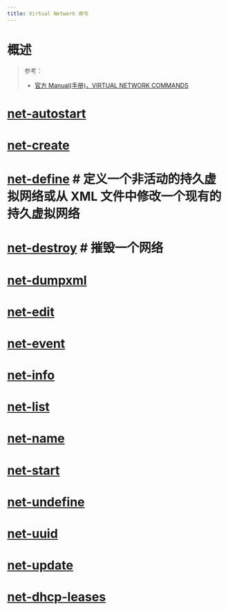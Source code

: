 ```yaml
---
title: Virtual Network 命令
---
```


# 概述

> 参考：
> - [官方 Manual(手册)，VIRTUAL NETWORK COMMANDS](https://github.com/libvirt/libvirt/blob/master/docs/manpages/virsh.rst#virtual-network-commands)

# [net-autostart](https://github.com/libvirt/libvirt/blob/master/docs/manpages/virsh.rst#net-autostart)

# [net-create](https://github.com/libvirt/libvirt/blob/master/docs/manpages/virsh.rst#net-create)

# [net-define](https://github.com/libvirt/libvirt/blob/master/docs/manpages/virsh.rst#net-define) # 定义一个非活动的持久虚拟网络或从 XML 文件中修改一个现有的持久虚拟网络

# [net-destroy](https://github.com/libvirt/libvirt/blob/master/docs/manpages/virsh.rst#net-destroy) # 摧毁一个网络

# [net-dumpxml](https://github.com/libvirt/libvirt/blob/master/docs/manpages/virsh.rst#net-dumpxml)

# [net-edit](https://github.com/libvirt/libvirt/blob/master/docs/manpages/virsh.rst#net-edit)

# [net-event](https://github.com/libvirt/libvirt/blob/master/docs/manpages/virsh.rst#net-event)

# [net-info](https://github.com/libvirt/libvirt/blob/master/docs/manpages/virsh.rst#net-info)

# [net-list](https://github.com/libvirt/libvirt/blob/master/docs/manpages/virsh.rst#net-list)

# [net-name](https://github.com/libvirt/libvirt/blob/master/docs/manpages/virsh.rst#net-name)

# [net-start](https://github.com/libvirt/libvirt/blob/master/docs/manpages/virsh.rst#net-start)

# [net-undefine](https://github.com/libvirt/libvirt/blob/master/docs/manpages/virsh.rst#net-undefine)

# [net-uuid](https://github.com/libvirt/libvirt/blob/master/docs/manpages/virsh.rst#net-uuid)

# [net-update](https://github.com/libvirt/libvirt/blob/master/docs/manpages/virsh.rst#net-update)

# [net-dhcp-leases](https://github.com/libvirt/libvirt/blob/master/docs/manpages/virsh.rst#net-dhcp-leases)
